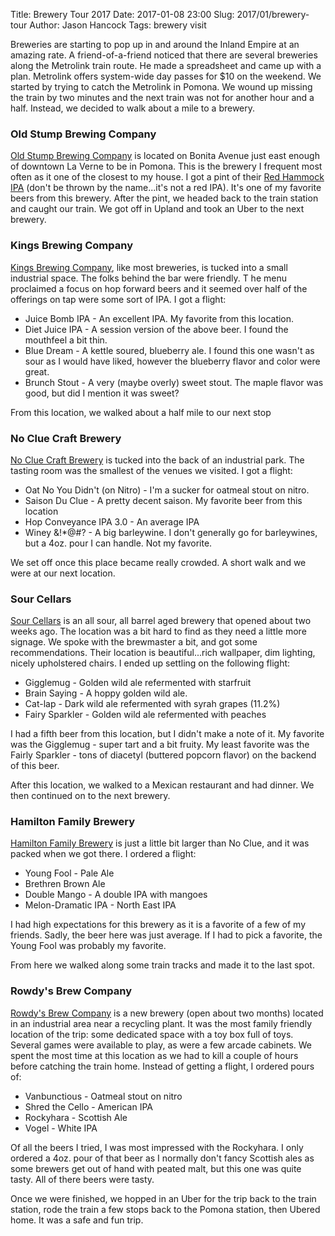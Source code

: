 Title: Brewery Tour 2017
Date: 2017-01-08 23:00
Slug: 2017/01/brewery-tour
Author: Jason Hancock
Tags: brewery visit

Breweries are starting to pop up in and around the Inland Empire at an amazing rate. A friend-of-a-friend noticed that there are several breweries along the Metrolink train route. He made a spreadsheet and came up with a plan. Metrolink offers system-wide day passes for $10 on the weekend. We started by trying to catch the Metrolink in Pomona. We wound up missing the train by two minutes and the next train was not for another hour and a half. Instead, we decided to walk about a mile to a brewery.

### Old Stump Brewing Company

[Old Stump Brewing Company](http://www.oldstumpbrewery.com/) is located on Bonita Avenue just east enough of downtown La Verne to be in Pomona. This is the brewery I frequent most often as it one of the closest to my house. I got a pint of their [Red Hammock IPA](https://untappd.com/b/old-stump-brewing-company-red-hammock/1230310) (don't be thrown by the name...it's not a red IPA). It's one of my favorite beers from this brewery. After the pint, we headed back to the train station and caught our train. We got off in Upland and took an Uber to the next brewery.

### Kings Brewing Company

[Kings Brewing Company](http://www.kingsbrewingco.com/), like most breweries, is tucked into a small industrial space. The folks behind the bar were friendly. T
he menu proclaimed a focus on hop forward beers and it seemed over half of the offerings on tap were some sort of IPA. I got a flight:

* Juice Bomb IPA - An excellent IPA. My favorite from this location.
* Diet Juice IPA - A session version of the above beer. I found the mouthfeel a bit thin.
* Blue Dream - A kettle soured, blueberry ale. I found this one wasn't as sour as I would have liked, however the blueberry flavor and color were great.
* Brunch Stout - A very (maybe overly) sweet stout. The maple flavor was good, but did I mention it was sweet?

From this location, we walked about a half mile to our next stop

### No Clue Craft Brewery

[No Clue Craft Brewery](http://www.nocluebrew.com/) is tucked into the back of an industrial park. The tasting room was the smallest of the venues we visited. I
 got a flight:

* Oat No You Didn't (on Nitro) - I'm a sucker for oatmeal stout on nitro.
* Saison Du Clue - A pretty decent saison. My favorite beer from this location
* Hop Conveyance IPA 3.0 - An average IPA
* Winey &!\*@#? - A big barleywine. I don't generally go for barleywines, but a 4oz. pour I can handle. Not my favorite.

We set off once this place became really crowded. A short walk and we were at our next location.

### Sour Cellars
[Sour Cellars](http://sourcellars.com/) is an all sour, all barrel aged brewery that opened about two weeks ago. The location was a bit hard to find as they need a little more signage. We spoke with the brewmaster a bit, and got some recommendations. Their location is beautiful...rich wallpaper, dim lighting, nicely upholstered chairs. I ended up settling on the following flight:

* Gigglemug - Golden wild ale refermented with starfruit
* Brain Saying - A hoppy golden wild ale. 
* Cat-lap - Dark wild ale refermented with syrah grapes (11.2%)
* Fairy Sparkler - Golden wild ale refermented with peaches

I had a fifth beer from this location, but I didn't make a note of it. My favorite was the Gigglemug - super tart and a bit fruity. My least favorite was the Fairly Sparkler - tons of diacetyl (buttered popcorn flavor) on the backend of this beer.

After this location, we walked to a Mexican restaurant and had dinner. We then continued on to the next brewery.

### Hamilton Family Brewery

[Hamilton Family Brewery](http://www.hamiltonfamilybrewery.com/) is just a little bit larger than No Clue, and it was packed when we got there. I ordered a flight:

* Young Fool - Pale Ale
* Brethren Brown Ale
* Double Mango - A double IPA with mangoes
* Melon-Dramatic IPA - North East IPA

I had high expectations for this brewery as it is a favorite of a few of my friends. Sadly, the beer here was just average. If I had to pick a favorite, the Young Fool was probably my favorite.

From here we walked along some train tracks and made it to the last spot.

### Rowdy's Brew Company

[Rowdy's Brew Company](http://rowdysbrewco.com/) is a new brewery (open about two months) located in an industrial area near a recycling plant. It was the most family friendly location of the trip: some dedicated space with a toy box full of toys. Several games were available to play, as were a few arcade cabinets. We spent the most time at this location as we had to kill a couple of hours before catching the train home. Instead of getting a flight, I ordered pours of:

* Vanbunctious - Oatmeal stout on nitro
* Shred the Cello - American IPA
* Rockyhara - Scottish Ale
* Vogel - White IPA

Of all the beers I tried, I was most impressed with the Rockyhara. I only ordered a 4oz. pour of that beer as I normally don't fancy Scottish ales as some brewers get out of hand with peated malt, but this one was quite tasty. All of there beers were tasty.

Once we were finished, we hopped in an Uber for the trip back to the train station, rode the train a few stops back to the Pomona station, then Ubered home. It was a safe and fun trip.
